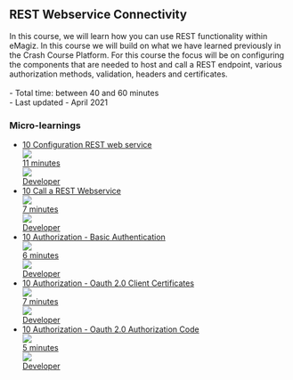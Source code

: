 <div class="ez-academy">
	<div class="ez-academy__body">
		<main class="master">
	<h2 class="title">REST Webservice Connectivity</h2>
    <p>
       In this course, we will learn how you can use REST functionality within eMagiz. In this course we will build on what we have learned previously in the Crash Course Platform. For this course the focus will be on configuring the components that are needed to host and call a REST endpoint, various authorization methods, validation, headers and certificates.
        </br></br>
        - Total time: between 40 and 60 minutes
        </br>
        - Last updated - April 2021
    </p>
    <h3 class="title">Micro-learnings</h3>
    <ul class="strip-container">
        <li class="strip">
            <a href="../../docs/microlearning/intermediate-rest-webservice-connectivity-configuration" class="strip__link">
            <label for="" class="strip__label">
                <span>10</span>
                Configuration REST web service
            </label>
            <div class="strip__attribute">
                <img class="strip__attribute-icon strip__attribute-icon--duration" src="../../img/icon-duration32.svg"/>
                <div class="strip__attribute-label">11 minutes</div>
            </div>
            <div class="strip__attribute">
                <img class="strip__attribute-icon strip__attribute-icon--roles" src="../../img/icon-roles32.svg"/>
                <div class="strip__attribute-label">Developer</div>
            </div>
        </a>
        </li>
        <li class="strip">
            <a href="../../docs/microlearning/intermediate-rest-webservice-connectivity-call-a-rest-webservice" class="strip__link">
            <label for="" class="strip__label">
                <span>10</span>
                Call a REST Webservice
            </label>
            <div class="strip__attribute">
                <img class="strip__attribute-icon strip__attribute-icon--duration" src="../../img/icon-duration32.svg"/>
                <div class="strip__attribute-label">7 minutes</div>
            </div>
            <div class="strip__attribute">
                <img class="strip__attribute-icon strip__attribute-icon--roles" src="../../img/icon-roles32.svg"/>
                <div class="strip__attribute-label">Developer</div>
            </div>
        </a>
        </li>
        <li class="strip">
            <a href="../../docs/microlearning/intermediate-rest-webservice-connectivity-authorization-basic-authentication" class="strip__link">
            <label for="" class="strip__label">
                <span>10</span>
                Authorization - Basic Authentication
            </label>
            <div class="strip__attribute">
                <img class="strip__attribute-icon strip__attribute-icon--duration" src="../../img/icon-duration32.svg"/>
                <div class="strip__attribute-label">6 minutes</div>
            </div>
            <div class="strip__attribute">
                <img class="strip__attribute-icon strip__attribute-icon--roles" src="../../img/icon-roles32.svg"/>
                <div class="strip__attribute-label">Developer</div>
            </div>
        </a>
        </li>
		<li class="strip">
            <a href="../../docs/microlearning/intermediate-rest-webservice-connectivity-authorization-oauth-client-credentials" class="strip__link">
            <label for="" class="strip__label">
                <span>10</span>
                Authorization - Oauth 2.0 Client Certificates
            </label>
            <div class="strip__attribute">
                <img class="strip__attribute-icon strip__attribute-icon--duration" src="../../img/icon-duration32.svg"/>
                <div class="strip__attribute-label">7 minutes</div>
            </div>
            <div class="strip__attribute">
                <img class="strip__attribute-icon strip__attribute-icon--roles" src="../../img/icon-roles32.svg"/>
                <div class="strip__attribute-label">Developer</div>
            </div>
        </a>
        </li>
        <li class="strip">
            <a href="../../docs/microlearning/intermediate-rest-webservice-connectivity-authorization-oauth-authorization-code" class="strip__link">
            <label for="" class="strip__label">
                <span>10</span>
                Authorization - Oauth 2.0 Authorization Code
            </label>
            <div class="strip__attribute">
                <img class="strip__attribute-icon strip__attribute-icon--duration" src="../../img/icon-duration32.svg"/>
                <div class="strip__attribute-label">5 minutes</div>
            </div>
            <div class="strip__attribute">
                <img class="strip__attribute-icon strip__attribute-icon--roles" src="../../img/icon-roles32.svg"/>
                <div class="strip__attribute-label">Developer</div>
            </div>
        </a>
        </li>		  
    </ul>
    </main>
    </div>
</div>